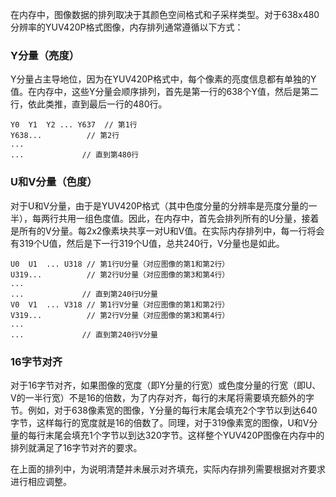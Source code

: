 在内存中，图像数据的排列取决于其颜色空间格式和子采样类型。对于638x480分辨率的YUV420P格式图像，内存排列通常遵循以下方式：

### Y分量（亮度）
Y分量占主导地位，因为在YUV420P格式中，每个像素的亮度信息都有单独的Y值。在内存中，这些Y分量会顺序排列，首先是第一行的638个Y值，然后是第二行，依此类推，直到最后一行的480行。
```
Y0  Y1  Y2 ... Y637  // 第1行
Y638...          // 第2行
...
...             // 直到第480行
```

### U和V分量（色度）
对于U和V分量，由于是YUV420P格式（其中色度分量的分辨率是亮度分量的一半），每两行共用一组色度值。因此，在内存中，首先会排列所有的U分量，接着是所有的V分量。每2x2像素块共享一对U和V值。在实际内存排列中，每一行将会有319个U值，然后是下一行319个U值，总共240行，V分量也是如此。

```
U0  U1  ... U318 // 第1行U分量（对应图像的第1和第2行）
U319...          // 第2行U分量（对应图像的第3和第4行）
...
...             // 直到第240行U分量
V0  V1  ... V318 // 第1行V分量（对应图像的第1和第2行）
V319...          // 第2行V分量（对应图像的第3和第4行）
...
...             // 直到第240行V分量
```

### 16字节对齐
对于16字节对齐，如果图像的宽度（即Y分量的行宽）或色度分量的行宽（即U、V的一半行宽）不是16的倍数，为了内存对齐，每行的末尾将需要填充额外的字节。例如，对于638像素宽的图像，Y分量的每行末尾会填充2个字节以到达640字节，这样每行的宽度就是16的倍数了。同理，对于319像素宽的图像，U和V分量的每行末尾会填充1个字节以到达320字节。这样整个YUV420P图像在内存中的排列就满足了16字节对齐的要求。

在上面的排列中，为说明清楚并未展示对齐填充，实际内存排列需要根据对齐要求进行相应调整。
